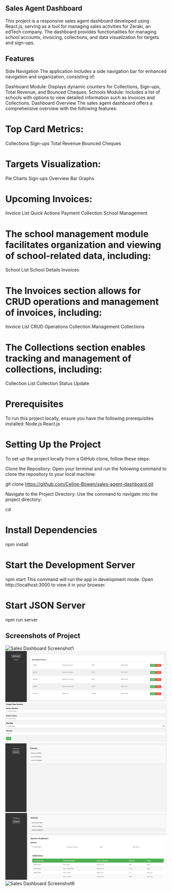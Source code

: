 ## Sales Agent Dashboard

This project is a responsive sales agent dashboard developed using React.js, serving as a tool for managing sales activities for Zeraki, an edTech company. The dashboard provides functionalities for managing school accounts, invoicing, collections, and data visualization for targets and sign-ups.

## Features

Side Navigation
The application includes a side navigation bar for enhanced navigation and organization, consisting of:

Dashboard Module: Displays dynamic counters for Collections, Sign-ups, Total Revenue, and Bounced Cheques.
Schools Module: Includes a list of schools with options to view detailed information such as Invoices and Collections.
Dashboard Overview
The sales agent dashboard offers a comprehensive overview with the following features:

# Top Card Metrics:

Collections
Sign-ups
Total Revenue
Bounced Cheques

# Targets Visualization:

Pie Charts
Sign-ups Overview
Bar Graphs

# Upcoming Invoices:

Invoice List
Quick Actions
Payment Collection
School Management

# The school management module facilitates organization and viewing of school-related data, including:

School List
School Details
Invoices

# The Invoices section allows for CRUD operations and management of invoices, including:

Invoice List
CRUD Operations
Collection Management
Collections

# The Collections section enables tracking and management of collections, including:

Collection List
Collection Status Update

# Prerequisites

To run this project locally, ensure you have the following prerequisites installed:
Node.js
React.js

# Setting Up the Project

To set up the project locally from a GitHub clone, follow these steps:

Clone the Repository: Open your terminal and run the following command to clone the repository to your local machine:

git clone https://github.com/Celine-Bowen/sales-agent-dashboard.git

Navigate to the Project Directory: Use the <cd> command to navigate into the project directory:

cd <sales-agent-dashboard>

# Install Dependencies

npm install

# Start the Development Server

npm start
This command will run the app in development mode. Open http://localhost:3000 to view it in your browser.

# Start JSON Server

npm run server

## Screenshots of Project

![Sales Dashboard Screenshot1](../src/Assets/screenshot_4.png)
![Sales Dashboard Screenshot2](src/Assets/screenshot_5.png)
![Sales Dashboard Screenshot3](src/Assets/screenshot_6.png)
![Sales Dashboard Screenshot4](src/Assets/screenshot_7.png)
![Sales Dashboard Screenshot5](src/Assets/screenshot_8.png)
![Sales Dashboard Screenshot6](../src/)
